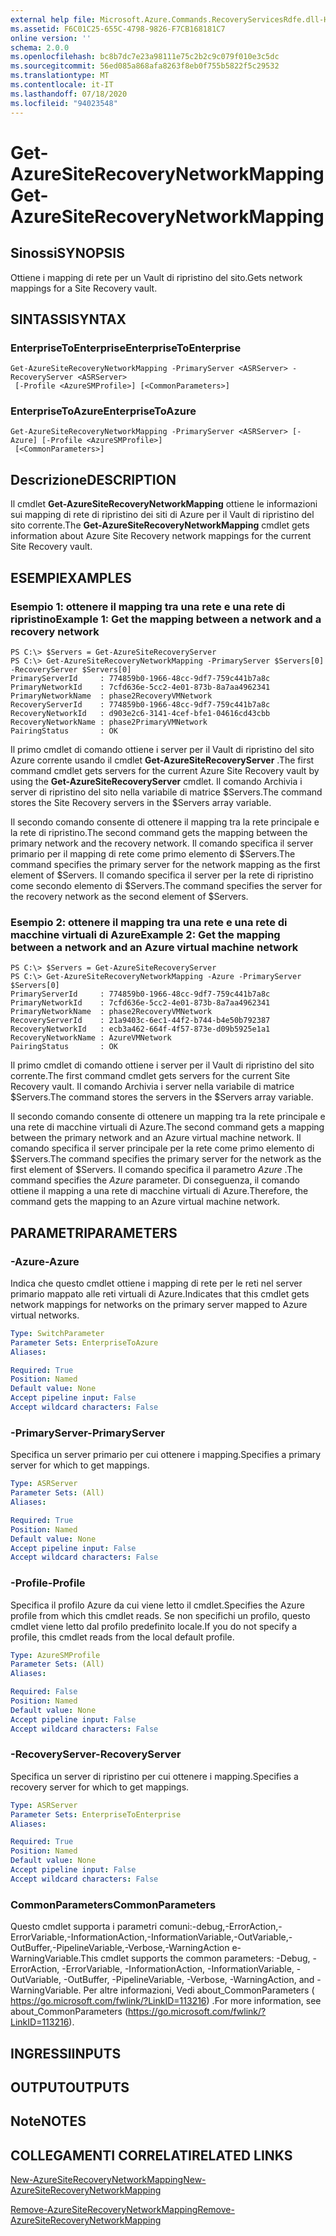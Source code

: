 ```yaml
---
external help file: Microsoft.Azure.Commands.RecoveryServicesRdfe.dll-Help.xml
ms.assetid: F6C01C25-655C-4798-9826-F7CB168181C7
online version: ''
schema: 2.0.0
ms.openlocfilehash: bc8b7dc7e23a98111e75c2b2c9c079f010e3c5dc
ms.sourcegitcommit: 56ed085a868afa8263f8eb0f755b5822f5c29532
ms.translationtype: MT
ms.contentlocale: it-IT
ms.lasthandoff: 07/18/2020
ms.locfileid: "94023548"
---
```

# <span data-ttu-id="985f3-101">Get-AzureSiteRecoveryNetworkMapping</span><span class="sxs-lookup"><span data-stu-id="985f3-101">Get-AzureSiteRecoveryNetworkMapping</span></span>

## <span data-ttu-id="985f3-102">Sinossi</span><span class="sxs-lookup"><span data-stu-id="985f3-102">SYNOPSIS</span></span>
<span data-ttu-id="985f3-103">Ottiene i mapping di rete per un Vault di ripristino del sito.</span><span class="sxs-lookup"><span data-stu-id="985f3-103">Gets network mappings for a Site Recovery vault.</span></span>

## <span data-ttu-id="985f3-104">SINTASSI</span><span class="sxs-lookup"><span data-stu-id="985f3-104">SYNTAX</span></span>

### <span data-ttu-id="985f3-105">EnterpriseToEnterprise</span><span class="sxs-lookup"><span data-stu-id="985f3-105">EnterpriseToEnterprise</span></span>
```
Get-AzureSiteRecoveryNetworkMapping -PrimaryServer <ASRServer> -RecoveryServer <ASRServer>
 [-Profile <AzureSMProfile>] [<CommonParameters>]
```

### <span data-ttu-id="985f3-106">EnterpriseToAzure</span><span class="sxs-lookup"><span data-stu-id="985f3-106">EnterpriseToAzure</span></span>
```
Get-AzureSiteRecoveryNetworkMapping -PrimaryServer <ASRServer> [-Azure] [-Profile <AzureSMProfile>]
 [<CommonParameters>]
```

## <span data-ttu-id="985f3-107">Descrizione</span><span class="sxs-lookup"><span data-stu-id="985f3-107">DESCRIPTION</span></span>
<span data-ttu-id="985f3-108">Il cmdlet **Get-AzureSiteRecoveryNetworkMapping** ottiene le informazioni sui mapping di rete di ripristino dei siti di Azure per il Vault di ripristino del sito corrente.</span><span class="sxs-lookup"><span data-stu-id="985f3-108">The **Get-AzureSiteRecoveryNetworkMapping** cmdlet gets information about Azure Site Recovery network mappings for the current Site Recovery vault.</span></span>

## <span data-ttu-id="985f3-109">ESEMPI</span><span class="sxs-lookup"><span data-stu-id="985f3-109">EXAMPLES</span></span>

### <span data-ttu-id="985f3-110">Esempio 1: ottenere il mapping tra una rete e una rete di ripristino</span><span class="sxs-lookup"><span data-stu-id="985f3-110">Example 1: Get the mapping between a network and a recovery network</span></span>
```
PS C:\> $Servers = Get-AzureSiteRecoveryServer
PS C:\> Get-AzureSiteRecoveryNetworkMapping -PrimaryServer $Servers[0] -RecoveryServer $Servers[0]
PrimaryServerId     : 774859b0-1966-48cc-9df7-759c441b7a8c
PrimaryNetworkId    : 7cfd636e-5cc2-4e01-873b-8a7aa4962341
PrimaryNetworkName  : phase2RecoveryVMNetwork
RecoveryServerId    : 774859b0-1966-48cc-9df7-759c441b7a8c
RecoveryNetworkId   : d903e2c6-3141-4cef-bfe1-04616cd43cbb
RecoveryNetworkName : phase2PrimaryVMNetwork
PairingStatus       : OK
```

<span data-ttu-id="985f3-111">Il primo cmdlet di comando ottiene i server per il Vault di ripristino del sito Azure corrente usando il cmdlet **Get-AzureSiteRecoveryServer** .</span><span class="sxs-lookup"><span data-stu-id="985f3-111">The first command cmdlet gets servers for the current Azure Site Recovery vault by using the **Get-AzureSiteRecoveryServer** cmdlet.</span></span>
<span data-ttu-id="985f3-112">Il comando Archivia i server di ripristino del sito nella variabile di matrice $Servers.</span><span class="sxs-lookup"><span data-stu-id="985f3-112">The command stores the Site Recovery servers in the $Servers array variable.</span></span>

<span data-ttu-id="985f3-113">Il secondo comando consente di ottenere il mapping tra la rete principale e la rete di ripristino.</span><span class="sxs-lookup"><span data-stu-id="985f3-113">The second command gets the mapping between the primary network and the recovery network.</span></span>
<span data-ttu-id="985f3-114">Il comando specifica il server primario per il mapping di rete come primo elemento di $Servers.</span><span class="sxs-lookup"><span data-stu-id="985f3-114">The command specifies the primary server for the network mapping as the first element of $Servers.</span></span>
<span data-ttu-id="985f3-115">Il comando specifica il server per la rete di ripristino come secondo elemento di $Servers.</span><span class="sxs-lookup"><span data-stu-id="985f3-115">The command specifies the server for the recovery network as the second element of $Servers.</span></span>

### <span data-ttu-id="985f3-116">Esempio 2: ottenere il mapping tra una rete e una rete di macchine virtuali di Azure</span><span class="sxs-lookup"><span data-stu-id="985f3-116">Example 2: Get the mapping between a network and an Azure virtual machine network</span></span>
```
PS C:\> $Servers = Get-AzureSiteRecoveryServer
PS C:\> Get-AzureSiteRecoveryNetworkMapping -Azure -PrimaryServer $Servers[0] 
PrimaryServerId     : 774859b0-1966-48cc-9df7-759c441b7a8c
PrimaryNetworkId    : 7cfd636e-5cc2-4e01-873b-8a7aa4962341
PrimaryNetworkName  : phase2RecoveryVMNetwork
RecoveryServerId    : 21a9403c-6ec1-44f2-b744-b4e50b792387
RecoveryNetworkId   : ecb3a462-664f-4f57-873e-d09b5925e1a1
RecoveryNetworkName : AzureVMNetwork
PairingStatus       : OK
```

<span data-ttu-id="985f3-117">Il primo cmdlet di comando ottiene i server per il Vault di ripristino del sito corrente.</span><span class="sxs-lookup"><span data-stu-id="985f3-117">The first command cmdlet gets servers for the current Site Recovery vault.</span></span>
<span data-ttu-id="985f3-118">Il comando Archivia i server nella variabile di matrice $Servers.</span><span class="sxs-lookup"><span data-stu-id="985f3-118">The command stores the servers in the $Servers array variable.</span></span>

<span data-ttu-id="985f3-119">Il secondo comando consente di ottenere un mapping tra la rete principale e una rete di macchine virtuali di Azure.</span><span class="sxs-lookup"><span data-stu-id="985f3-119">The second command gets a mapping between the primary network and an Azure virtual machine network.</span></span>
<span data-ttu-id="985f3-120">Il comando specifica il server principale per la rete come primo elemento di $Servers.</span><span class="sxs-lookup"><span data-stu-id="985f3-120">The command specifies the primary server for the network as the first element of $Servers.</span></span>
<span data-ttu-id="985f3-121">Il comando specifica il parametro *Azure* .</span><span class="sxs-lookup"><span data-stu-id="985f3-121">The command specifies the *Azure* parameter.</span></span>
<span data-ttu-id="985f3-122">Di conseguenza, il comando ottiene il mapping a una rete di macchine virtuali di Azure.</span><span class="sxs-lookup"><span data-stu-id="985f3-122">Therefore, the command gets the mapping to an Azure virtual machine network.</span></span>

## <span data-ttu-id="985f3-123">PARAMETRI</span><span class="sxs-lookup"><span data-stu-id="985f3-123">PARAMETERS</span></span>

### <span data-ttu-id="985f3-124">-Azure</span><span class="sxs-lookup"><span data-stu-id="985f3-124">-Azure</span></span>
<span data-ttu-id="985f3-125">Indica che questo cmdlet ottiene i mapping di rete per le reti nel server primario mappato alle reti virtuali di Azure.</span><span class="sxs-lookup"><span data-stu-id="985f3-125">Indicates that this cmdlet gets network mappings for networks on the primary server mapped to Azure virtual networks.</span></span>

```yaml
Type: SwitchParameter
Parameter Sets: EnterpriseToAzure
Aliases: 

Required: True
Position: Named
Default value: None
Accept pipeline input: False
Accept wildcard characters: False
```

### <span data-ttu-id="985f3-126">-PrimaryServer</span><span class="sxs-lookup"><span data-stu-id="985f3-126">-PrimaryServer</span></span>
<span data-ttu-id="985f3-127">Specifica un server primario per cui ottenere i mapping.</span><span class="sxs-lookup"><span data-stu-id="985f3-127">Specifies a primary server for which to get mappings.</span></span>

```yaml
Type: ASRServer
Parameter Sets: (All)
Aliases: 

Required: True
Position: Named
Default value: None
Accept pipeline input: False
Accept wildcard characters: False
```

### <span data-ttu-id="985f3-128">-Profile</span><span class="sxs-lookup"><span data-stu-id="985f3-128">-Profile</span></span>
<span data-ttu-id="985f3-129">Specifica il profilo Azure da cui viene letto il cmdlet.</span><span class="sxs-lookup"><span data-stu-id="985f3-129">Specifies the Azure profile from which this cmdlet reads.</span></span>
<span data-ttu-id="985f3-130">Se non specifichi un profilo, questo cmdlet viene letto dal profilo predefinito locale.</span><span class="sxs-lookup"><span data-stu-id="985f3-130">If you do not specify a profile, this cmdlet reads from the local default profile.</span></span>

```yaml
Type: AzureSMProfile
Parameter Sets: (All)
Aliases: 

Required: False
Position: Named
Default value: None
Accept pipeline input: False
Accept wildcard characters: False
```

### <span data-ttu-id="985f3-131">-RecoveryServer</span><span class="sxs-lookup"><span data-stu-id="985f3-131">-RecoveryServer</span></span>
<span data-ttu-id="985f3-132">Specifica un server di ripristino per cui ottenere i mapping.</span><span class="sxs-lookup"><span data-stu-id="985f3-132">Specifies a recovery server for which to get mappings.</span></span>

```yaml
Type: ASRServer
Parameter Sets: EnterpriseToEnterprise
Aliases: 

Required: True
Position: Named
Default value: None
Accept pipeline input: False
Accept wildcard characters: False
```

### <span data-ttu-id="985f3-133">CommonParameters</span><span class="sxs-lookup"><span data-stu-id="985f3-133">CommonParameters</span></span>
<span data-ttu-id="985f3-134">Questo cmdlet supporta i parametri comuni:-debug,-ErrorAction,-ErrorVariable,-InformationAction,-InformationVariable,-OutVariable,-OutBuffer,-PipelineVariable,-Verbose,-WarningAction e-WarningVariable.</span><span class="sxs-lookup"><span data-stu-id="985f3-134">This cmdlet supports the common parameters: -Debug, -ErrorAction, -ErrorVariable, -InformationAction, -InformationVariable, -OutVariable, -OutBuffer, -PipelineVariable, -Verbose, -WarningAction, and -WarningVariable.</span></span> <span data-ttu-id="985f3-135">Per altre informazioni, Vedi about_CommonParameters ( https://go.microsoft.com/fwlink/?LinkID=113216) .</span><span class="sxs-lookup"><span data-stu-id="985f3-135">For more information, see about_CommonParameters (https://go.microsoft.com/fwlink/?LinkID=113216).</span></span>

## <span data-ttu-id="985f3-136">INGRESSI</span><span class="sxs-lookup"><span data-stu-id="985f3-136">INPUTS</span></span>

## <span data-ttu-id="985f3-137">OUTPUT</span><span class="sxs-lookup"><span data-stu-id="985f3-137">OUTPUTS</span></span>

## <span data-ttu-id="985f3-138">Note</span><span class="sxs-lookup"><span data-stu-id="985f3-138">NOTES</span></span>

## <span data-ttu-id="985f3-139">COLLEGAMENTI CORRELATI</span><span class="sxs-lookup"><span data-stu-id="985f3-139">RELATED LINKS</span></span>

[<span data-ttu-id="985f3-140">New-AzureSiteRecoveryNetworkMapping</span><span class="sxs-lookup"><span data-stu-id="985f3-140">New-AzureSiteRecoveryNetworkMapping</span></span>](./New-AzureSiteRecoveryNetworkMapping.md)

[<span data-ttu-id="985f3-141">Remove-AzureSiteRecoveryNetworkMapping</span><span class="sxs-lookup"><span data-stu-id="985f3-141">Remove-AzureSiteRecoveryNetworkMapping</span></span>](./Remove-AzureSiteRecoveryNetworkMapping.md)


